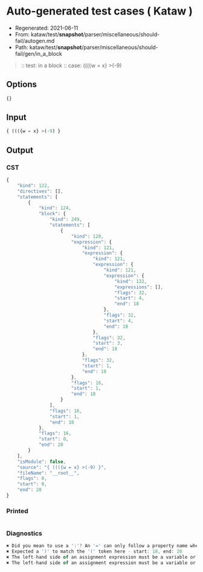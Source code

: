 # Auto-generated test cases ( Kataw )
- Regenerated: 2021-06-11
- From: kataw/test/__snapshot__/parser/miscellaneous/should-fail/autogen.md
- Path: kataw/test/__snapshot__/parser/miscellaneous/should-fail/gen/in_a_block
> :: test: in a block
> :: case: ((({w = x} >(-9)
## Options

`````js
{}
`````
## Input

`````js
{ ((({w = x} >(-9) }
`````
## Output

### CST

```javascript
{
    "kind": 122,
    "directives": [],
    "statements": [
        {
            "kind": 124,
            "block": {
                "kind": 249,
                "statements": [
                    {
                        "kind": 120,
                        "expression": {
                            "kind": 121,
                            "expression": {
                                "kind": 121,
                                "expression": {
                                    "kind": 121,
                                    "expression": {
                                        "kind": 132,
                                        "expressions": [],
                                        "flags": 32,
                                        "start": 4,
                                        "end": 18
                                    },
                                    "flags": 32,
                                    "start": 4,
                                    "end": 18
                                },
                                "flags": 32,
                                "start": 3,
                                "end": 18
                            },
                            "flags": 32,
                            "start": 1,
                            "end": 18
                        },
                        "flags": 16,
                        "start": 1,
                        "end": 18
                    }
                ],
                "flags": 16,
                "start": 1,
                "end": 18
            },
            "flags": 16,
            "start": 0,
            "end": 20
        }
    ],
    "isModule": false,
    "source": "{ ((({w = x} >(-9) }",
    "fileName": "__root__",
    "flags": 0,
    "start": 0,
    "end": 20
}
```

### Printed

```javascript

```

### Diagnostics

```javascript
✖ Did you mean to use a ':'? An '=' can only follow a property name when the containing object literal is part of a destructuring - start: 12, end: 14
✖ Expected a ')' to match the '(' token here - start: 18, end: 20
✖ The left-hand side of an assignment expression must be a variable or a property access - start: 18, end: 20
✖ The left-hand side of an assignment expression must be a variable or a property access - start: 18, end: 20

```

